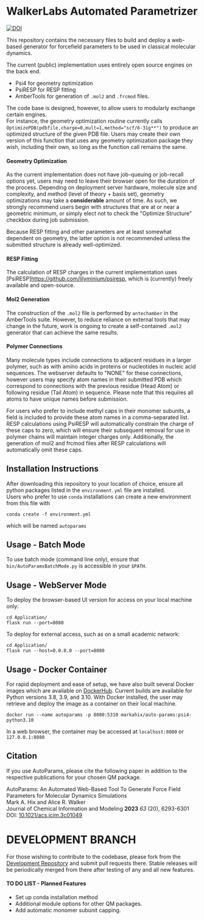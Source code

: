 # WalkerLabs Automated Parametrizer

[![DOI](https://zenodo.org/badge/623450123.svg)](https://zenodo.org/badge/latestdoi/623450123)

This repository contains the necessary files to build and deploy a web-based generator for forcefield parameters to be used in classical molecular dynamics.

The current (public) implementation uses entirely open source engines on the back end.

- Psi4 for geometry optimization
- PsiRESP for RESP fitting
- AmberTools for generation of `.mol2` and `.frcmod` files.

The code base is designed, however, to allow users to modularly exchange certain engines.  
For instance, the geometry optimization routine currently calls `OptimizePDB(pdbfile,charge=0,mult=1,method="scf/6-31g**")` to produce an optimized structure of the given PDB file.  Users may create their own version of this function that uses any geometry optimization package they wish, including their own, so long as the function call remains the same.

#### Geometry Optimization
As the current implementation does not have job-queuing or job-recall options yet, users may need to leave their browser open for the duration of the process.  Depending on deployment server hardware, molecule size and complexity, and method (level of theory + basis set), geometry optimizations may take a **considerable** amount of time.  As such, we strongly recommend users begin with structures that are at or near a geometric minimum, or simply elect not to check the "Optimize Structure" checkbox during job submission.

Because RESP fitting and other parameters are at least somewhat dependent on geometry, the latter option is not recommended unless the submitted structure is already well-optimized.

#### RESP Fitting
The calculation of RESP charges in the current implementation uses [PsiRESP]<https://github.com/lilyminium/psiresp>, which is (currently) freely available and open-source.

#### Mol2 Generation
The construction of the `.mol2` file is performed by `antechamber` in the AmberTools suite.  However, to reduce reliance on external tools that may change in the future, work is ongoing to create a self-contained `.mol2` generator that can achieve the same results.

#### Polymer Connections
Many molecule types include connections to adjacent residues in a larger polymer, such as with amino acids in proteins or nucleotides in nucleic acid sequences.
The webserver defaults to "NONE" for these connections, however users may specify atom names in their submitted PDB which correspond to connections with the previous residue (Head Atom) or following residue (Tail Atom) in sequence. Please note that this requires all atoms to have unique names before submission.

For users who prefer to include methyl caps in their monomer subunits, a field is included to provide these atom names in a comma-separated list.  RESP calculations using PsiRESP will automatically constrain the charge of these caps to zero, which will ensure their subsequent removal for use in polymer chains will maintain integer charges only.  Additionally, the generation of mol2 and frcmod files after RESP calculations will automatically omit these caps.

## Installation Instructions
After downloading this repository to your location of choice, ensure all python packages listed in the `environment.yml` file are installed.  
Users who prefer to use `conda` installations can create a new environment from this file with 
```
conda create -f environment.yml
```
which will be named `autoparams`

## Usage - Batch Mode
To use batch mode (command line only), ensure that `bin/AutoParamsBatchMode.py` is accessible in your `$PATH`.

## Usage - WebServer Mode
To deploy the browser-based UI version for access on your local machine only:
```
cd Application/
flask run --port=8080
```

To deploy for external access, such as on a small academic network:
```
cd Application/
flask run --host=0.0.0.0 --port=8080
```

## Usage - Docker Container
For rapid deployment and ease of setup, we have also built several Docker images which are available on [DockerHub](https://hub.docker.com/repository/docker/markahix/auto-params/general).
Current builds are available for Python versions 3.8, 3.9, and 3.10.
With Docker installed, the user may retrieve and deploy the image as a container on their local machine.
```
docker run --name autoparams -p 8080:5310 markahix/auto-params:psi4-python3.10
```
In a web browser, the container may be accessed at `localhost:8080` or `127.0.0.1:8080`

## Citation
If you use AutoParams, please cite the following paper in addition to the respective publications for your chosen QM package.

AutoParams: An Automated Web-Based Tool To Generate Force Field Parameters for Molecular Dynamics Simulations \
Mark A. Hix and Alice R. Walker \
Journal of Chemical Information and Modeling **2023** *63* (20), 6293-6301 \
DOI: [10.1021/acs.jcim.3c01049](http://doi.org/10.1021/acs.jcim.3c01049)

# DEVELOPMENT BRANCH 
For those wishing to contribute to the codebase, please fork from the [Development Repository](https://github.com/arwalkerlab/AutoParams-development) and submit pull requests there.  Stable releases will be periodically merged from there after testing of any and all new features.

#### TO DO LIST - Planned Features
- Set up conda installation method
- Additional module options for other QM packages.
- Add automatic monomer subunit capping.
